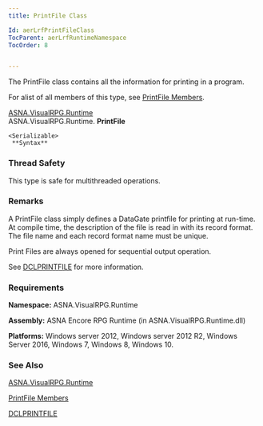 ```yaml
---
title: PrintFile Class

Id: aerLrfPrintFileClass
TocParent: aerLrfRuntimeNamespace
TocOrder: 8


---
```


The PrintFile class contains all the information for printing in a program. 

For alist of all members of this type, see [PrintFile Members](aerLrfPrintFileMembers.html). 

[ASNA.VisualRPG.Runtime](aerLrfRuntimeNamespace.html) <br /> ASNA.VisualRPG.Runtime. **PrintFile** 

```
<Serializable>
 **Syntax** 
```

### Thread Safety
This type is safe for multithreaded operations.

### Remarks
A PrintFile class simply defines a DataGate printfile for printing at run-time. At compile time, the description of the file is read in with its record format. The file name and each record format name must be unique. 

Print Files are always opened for sequential output operation. 

See [DCLPRINTFILE](DCLPRINTFILE.html) for more information.

### Requirements
**Namespace:** ASNA.VisualRPG.Runtime 

**Assembly:** ASNA Encore RPG Runtime (in ASNA.VisualRPG.Runtime.dll) 

**Platforms:** Windows server 2012, Windows server 2012 R2, Windows Server 2016, Windows 7, Windows 8, Windows 10. 

### See Also
[ASNA.VisualRPG.Runtime](aerLrfRuntimeNamespace.html)

[PrintFile Members](aerLrfPrintFileMembers.html)

[DCLPRINTFILE](DCLPRINTFILE.html) 
